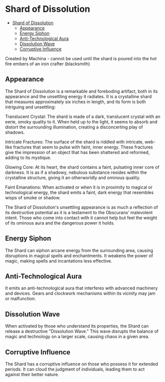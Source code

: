 # Shard of Dissolution

- [Shard of Dissolution](#shard-of-dissolution)
  - [Appearance](#appearance)
  - [Energy Siphon](#energy-siphon)
  - [Anti-Technological Aura](#anti-technological-aura)
  - [Dissolution Wave](#dissolution-wave)
  - [Corruptive Influence](#corruptive-influence)


 Created by Machina - cannot be used until the shard is poured into the hot fire embers of an iron crafter (blacksmith)
 
## Appearance
The Shard of Dissolution is a remarkable and foreboding artifact, both in its appearance and the unsettling energy it radiates. It is a crystalline shard that measures approximately six inches in length, and its form is both intriguing and unsettling:

Translucent Crystal: The shard is made of a dark, translucent crystal with an eerie, smoky quality to it. When held up to the light, it seems to absorb and distort the surrounding illumination, creating a disconcerting play of shadows.

Intricate Fractures: The surface of the shard is riddled with intricate, web-like fractures that seem to pulse with faint, inner energy. These fractures give the impression of an object that has been shattered and reformed, adding to its mystique.

Glowing Core: At its heart, the shard contains a faint, pulsating inner core of darkness. It is as if a shadowy, nebulous substance resides within the crystalline structure, giving it an otherworldly and ominous quality.

Faint Emanations: When activated or when it is in proximity to magical or technological energy, the shard emits a faint, dark energy that resembles wisps of smoke or shadow.

The Shard of Dissolution's unsettling appearance is as much a reflection of its destructive potential as it is a testament to the Obscurans' malevolent intent. Those who come into contact with it cannot help but feel the weight of its ominous aura and the dangerous power it holds.

## Energy Siphon
The Shard can siphon arcane energy from the surrounding area, causing disruptions in magical spells and enchantments. It weakens the power of magic, making spells and incantations less effective.

## Anti-Technological Aura
It emits an anti-technological aura that interferes with advanced machinery and devices. Gears and clockwork mechanisms within its vicinity may jam or malfunction.

## Dissolution Wave
When activated by those who understand its properties, the Shard can release a destructive "Dissolution Wave." This wave disrupts the balance of magic and technology on a larger scale, causing chaos in a given area.

## Corruptive Influence
The Shard has a corruptive influence on those who possess it for extended periods. It can cloud the judgment of individuals, leading them to act against their better nature.
